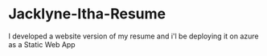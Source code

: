 # Jacklyne-Itha-Resume
 I developed a website version of my resume and i'l be deploying it on azure as a Static Web App
